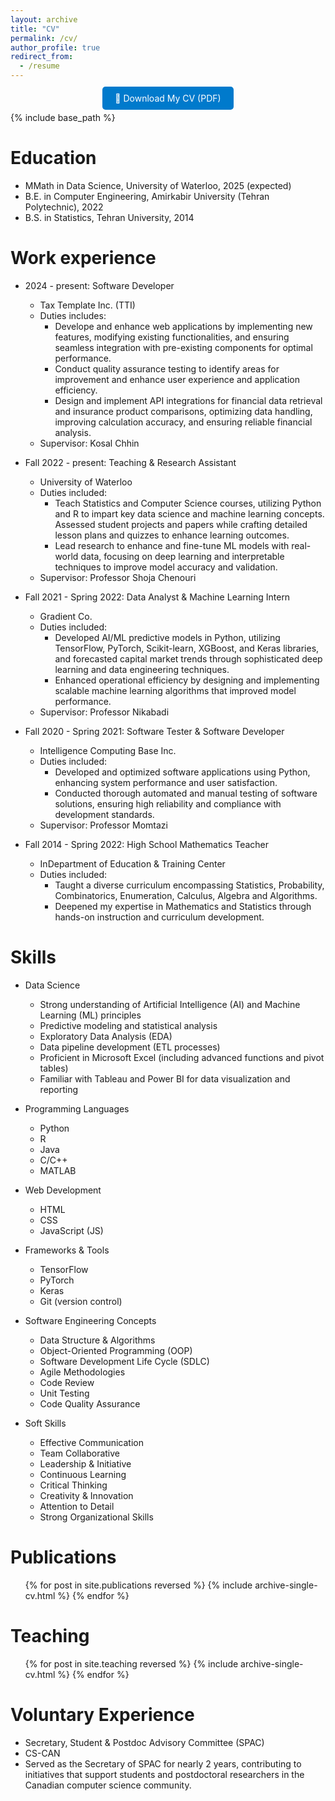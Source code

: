 ```yaml
---
layout: archive
title: "CV"
permalink: /cv/
author_profile: true
redirect_from:
  - /resume
---
```

<p style="text-align:center; margin-top: 20px;">
  <a href="{{ '/files/Al_Tehrani - Resume.pdf' | relative_url }}" download 
     style="background-color:#007acc; color:white; padding:10px 20px; border-radius:5px; text-decoration:none;">
    📄 Download My CV (PDF)
  </a>
</p>


{% include base_path %}

Education
======
* MMath in Data Science, University of Waterloo, 2025 (expected)
* B.E. in Computer Engineering, Amirkabir University (Tehran Polytechnic), 2022
* B.S. in Statistics, Tehran University, 2014

Work experience
======
* 2024 - present: Software Developer
  * Tax Template Inc. (TTI)
  * Duties includes: 
    * Develope and enhance web applications by implementing new features, modifying existing functionalities, and ensuring seamless integration with pre-existing components for optimal performance. 
    * Conduct quality assurance testing to identify areas for improvement and enhance user experience and application efficiency.
    * Design and implement API integrations for financial data retrieval and insurance product comparisons, optimizing data handling, improving calculation accuracy, and ensuring reliable financial analysis.
  * Supervisor: Kosal Chhin

* Fall 2022 - present: Teaching & Research Assistant
  * University of Waterloo
  * Duties included: 
    * Teach Statistics and Computer Science courses, utilizing Python and R to impart key data science and machine learning concepts. Assessed student projects and papers while crafting detailed lesson plans and quizzes to enhance learning outcomes.
    * Lead research to enhance and fine-tune ML models with real-world data, focusing on deep learning and interpretable techniques to improve model accuracy and validation.
  * Supervisor: Professor Shoja Chenouri

* Fall 2021 - Spring 2022: Data Analyst & Machine Learning Intern
  * Gradient Co.
  * Duties included: 
    * Developed AI/ML predictive models in Python, utilizing TensorFlow, PyTorch, Scikit-learn, XGBoost, and Keras libraries, and forecasted capital market trends through sophisticated deep learning and data engineering techniques.
    * Enhanced operational efficiency by designing and implementing scalable machine learning algorithms that improved model performance.
  * Supervisor: Professor Nikabadi

* Fall 2020 - Spring 2021: Software Tester & Software Developer
  * Intelligence Computing Base Inc.
  * Duties included: 
    * Developed and optimized software applications using Python, enhancing system performance and user satisfaction.
    * Conducted thorough automated and manual testing of software solutions, ensuring high reliability and compliance with development standards.
  * Supervisor: Professor Momtazi

* Fall 2014 - Spring 2022: High School Mathematics Teacher
  * InDepartment of Education & Training Center
  * Duties included: 
    * Taught a diverse curriculum encompassing Statistics, Probability, Combinatorics, Enumeration, Calculus, Algebra and Algorithms.
    * Deepened my expertise in Mathematics and Statistics through hands-on instruction and curriculum development. 
  
Skills
======
* Data Science
  * Strong understanding of Artificial Intelligence (AI) and Machine Learning (ML) principles
  * Predictive modeling and statistical analysis
  * Exploratory Data Analysis (EDA)
  * Data pipeline development (ETL processes)
  * Proficient in Microsoft Excel (including advanced functions and pivot tables)
  * Familiar with Tableau and Power BI for data visualization and reporting

* Programming Languages
  * Python
  * R
  * Java
  * C/C++
  * MATLAB

* Web Development
  * HTML
  * CSS
  * JavaScript (JS)

* Frameworks & Tools
  * TensorFlow 
  * PyTorch
  * Keras
  * Git (version control)

* Software Engineering Concepts 
  * Data Structure & Algorithms
  * Object-Oriented Programming (OOP)
  * Software Development Life Cycle (SDLC)
  * Agile Methodologies
  * Code Review
  * Unit Testing
  * Code Quality Assurance

* Soft Skills
  * Effective Communication
  * Team Collaborative
  * Leadership & Initiative
  * Continuous Learning
  * Critical Thinking
  * Creativity & Innovation
  * Attention to Detail
  * Strong Organizational Skills

Publications
======
  <ul>{% for post in site.publications reversed %}
    {% include archive-single-cv.html %}
  {% endfor %}</ul>
  
<!-- Talks
======
  <ul>{% for post in site.talks reversed %}
    {% include archive-single-talk-cv.html  %}
  {% endfor %}</ul> -->
  
Teaching
======
  <ul>{% for post in site.teaching reversed %}
    {% include archive-single-cv.html %}
  {% endfor %}</ul>
  
Voluntary Experience 
======
* Secretary, Student & Postdoc Advisory Committee (SPAC)
* CS-CAN  
* Served as the Secretary of SPAC for nearly 2 years, contributing to initiatives that support students and postdoctoral researchers in the Canadian computer science community.

